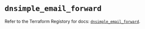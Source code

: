 # `dnsimple_email_forward`

Refer to the Terraform Registory for docs: [`dnsimple_email_forward`](https://www.terraform.io/docs/providers/dnsimple/r/email_forward).
